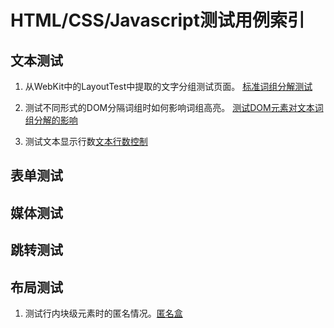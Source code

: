 # HTML/CSS/Javascript测试用例索引
## 文本测试
1. 从WebKit中的LayoutTest中提取的文字分组测试页面。 [标准词组分解测试](cjk_segmentation.html)

2. 测试不同形式的DOM分隔词组时如何影响词组高亮。 [测试DOM元素对文本词组分解的影响](segmentation_border.html)

3. 测试文本显示行数[文本行数控制](line_clamp.html)
## 表单测试
## 媒体测试
## 跳转测试
## 布局测试
1. 测试行内块级元素时的匿名情况。[匿名盒](boxes.html)
